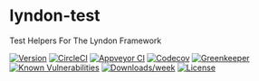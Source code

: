 lyndon-test
============

Test Helpers For The Lyndon Framework

[![Version](https://img.shields.io/npm/v/lyndon-test.svg)](https://npmjs.org/package/lyndon-test)
[![CircleCI](https://circleci.com/gh/lyndon/test/tree/master.svg?style=svg)](https://circleci.com/gh/lyndon/test/tree/master)
[![Appveyor CI](https://ci.appveyor.com/api/projects/status/github/lyndon/test?branch=master&svg=true)](https://ci.appveyor.com/project/heroku/test/branch/master)
[![Codecov](https://codecov.io/gh/lyndon/test/branch/master/graph/badge.svg)](https://codecov.io/gh/lyndon/test)
[![Greenkeeper](https://badges.greenkeeper.io/lyndon/test.svg)](https://greenkeeper.io/)
[![Known Vulnerabilities](https://snyk.io/test/npm/lyndon-test/badge.svg)](https://snyk.io/test/npm/lyndon-test)
[![Downloads/week](https://img.shields.io/npm/dw/lyndon-test.svg)](https://npmjs.org/package/lyndon-test)
[![License](https://img.shields.io/npm/l/lyndon-test.svg)](https://github.com/lyndon/test/blob/master/package.json)
